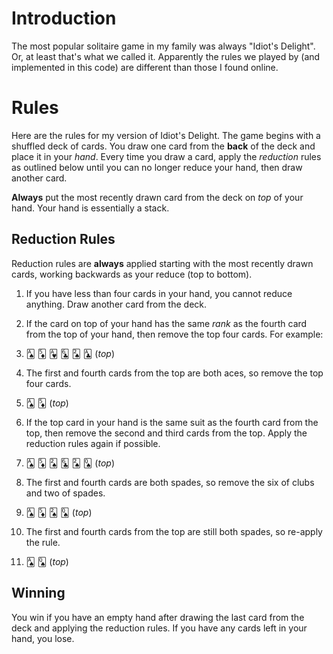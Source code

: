 # Introduction
The most popular solitaire game in my family was always "Idiot's Delight". Or, at least that's what we called it. Apparently the rules we played by (and implemented in this code) are different than those I found online.

# Rules
Here are the rules for my version of Idiot's Delight. The game begins with a shuffled deck of cards. You draw one card from the **back** of the deck and place it in your *hand*. Every time you draw a card, apply the *reduction* rules as outlined below until you can no longer reduce your hand, then draw another card.

**Always** put the most recently drawn card from the deck on *top* of your hand. Your hand is essentially a stack.

## Reduction Rules
Reduction rules are **always** applied starting with the most recently drawn cards, working backwards as your reduce (top to bottom).

1. If you have less than four cards in your hand, you cannot reduce anything. Draw another card from the deck.

2. If the card on top of your hand has the same *rank* as the fourth card from the top of your hand, then remove the top four cards. For example:

 1. &#127137; &#127173; &#127153; &#127190; &#127138; &#127185; (*top*)
 2. The first and fourth cards from the top are both aces, so remove the top four cards.
 3. &#127137; &#127173; (*top*)

3. If the top card in your hand is the same suit as the fourth card from the top, then remove the second and third cards from the top. Apply the reduction rules again if possible.

 1. &#127137; &#127173; &#127138; &#127190; &#127138; &#127149; (*top*)
 2. The first and fourth cards are both spades, so remove the six of clubs and two of spades.
 3. &#127137; &#127173; &#127138; &#127149; (*top*)
 4. The first and fourth cards from the top are still both spades, so re-apply the rule.
 5. &#127137; &#127149; (*top*)

## Winning
You win if you have an empty hand after drawing the last card from the deck and applying the reduction rules. If you have any cards left in your hand, you lose.
